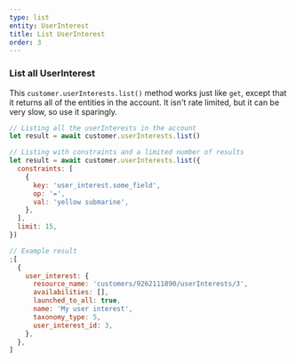 ```yaml
---
type: list
entity: UserInterest
title: List UserInterest
order: 3
---
```


### List all UserInterest

This `customer.userInterests.list()` method works just like `get`, except that it returns all of the entities in the account. It isn't rate limited, but it can be very slow, so use it sparingly.

```javascript
// Listing all the userInterests in the account
let result = await customer.userInterests.list()

// Listing with constraints and a limited number of results
let result = await customer.userInterests.list({
  constraints: [
    {
      key: 'user_interest.some_field',
      op: '=',
      val: 'yellow submarine',
    },
  ],
  limit: 15,
})
```

```javascript
// Example result
;[
  {
    user_interest: {
      resource_name: 'customers/9262111890/userInterests/3',
      availabilities: [],
      launched_to_all: true,
      name: 'My user interest',
      taxonomy_type: 5,
      user_interest_id: 3,
    },
  },
]
```
